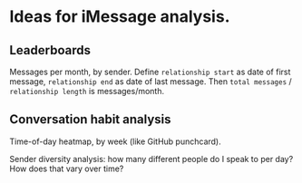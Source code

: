 # Ideas for iMessage analysis.

## Leaderboards
Messages per month, by sender. Define `relationship start` as date of first message, `relationship end` as date of last message. Then `total messages` / `relationship length` is messages/month.

## Conversation habit analysis
Time-of-day heatmap, by week (like GitHub punchcard).

Sender diversity analysis: how many different people do I speak to per day? How does that vary over time?

